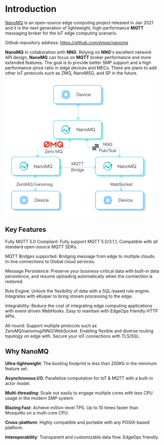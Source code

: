 # Introduction

[NanoMQ](https://nanomq.io/) is an open-source edge computing project released in Jan 2021 and it is the next generation of lightweight, high-performance **MQTT** messaging broker for the IoT edge computing scenario.

Github repository address: <https://github.com/emqx/nanomq>

**NanoMQ** in collaboration with **NNG**. Relying on **NNG**'s excellent network API design, **NanoMQ** can focus on **MQTT** broker performance and more extended features. The goal is to provide better SMP support and a high performance-price ratio in edge devices and MECs. There are plans to add other IoT protocols such as ZMQ, NanoMSG, and SP in the future.

<img src="./images/NanoMQ-introduction.png" alt="img" style="zoom:50%;" />

## Key Features

Fully MQTT 5.0 Compliant: Fully support MQTT 5.0/3.1.1, Compatible with all standard open-source MQTT SDKs.

MQTT Bridges supported: Bridging message from edge to multiple clouds. In-line connections to Global cloud services.

Message Persistence: Preserve your business-critical data with built-in data persistence, and resume uploading automatically when the connection is restored.

Rule Engine: Unlock the flexibility of data with a SQL-based rule engine. Integrates with eKuiper to bring stream processing to the edge.

Integrability: Reduce the cost of integrating edge computing applications with event-driven WebHooks. Easy to maintain with EdgeOps friendly HTTP APIs.

All-round: Support multiple protocols such as ZeroMQ/nanomsg/NNG/WebSocket. Enabling flexible and diverse routing topology on edge with. Secure your IoT connections with TLS/SSL.

## Why NanoMQ

**Ultra-lightweight**: The booting footprint is less than 200Kb in the minimum feature set.

**Asynchronous I/O**: Parallelize computation for IoT & MQTT with a built-in actor model.

**Multi-threading**: Scale out easily to engage multiple cores with less CPU usage in the modern SMP system.

**Blazing Fast**: Achieve million-level TPS. Up to 10 times faster than Mosquitto on a multi-core CPU.

**Cross-platform**: Highly compatible and portable with any POSIX-based platform.

**Interoperability**: Transparent and customizable data flow. EdgeOps friendly.
